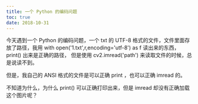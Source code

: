 ```yaml
---
title: 一个 Python 的编码问题
toc: true
date: 2018-10-31
---
```




今天遇到一个 Python 的编码问题，一个 txt 的 UTF-8 格式的文件，文件里面存放了路径，我用 with open('1.txt',r,encoding='utf-8') as f 读出来的东西，print() 出来是正确的路径，
但是使用 cv2.imread('path') 来读取文件的时候，总是说读不到。

但是，我自己的 ANSI 格式的文件是可以正确 print ，也可以正确 imread 的。

不知道为什么，为什么 print() 可以正确打印出来，但是 imread 却没有正确加载这个图片呢？
